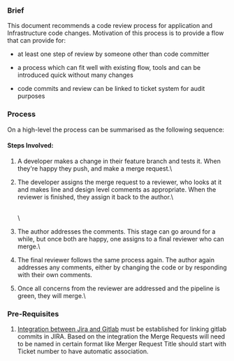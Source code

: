 ### Brief

This document recommends a code review process for application and
Infrastructure code changes. Motivation of this process is to provide a
flow that can provide for:

- at least one step of review by someone other than code committer

- a process which can fit well with existing flow, tools and can be
  introduced quick without many changes

- code commits and review can be linked to ticket system for audit
  purposes

### Process

On a high-level the process can be summarised as the following sequence:

#### Steps Involved:

1.  A developer makes a change in their feature branch and tests it.
    When they're happy they push, and make a merge request.\

2.  The developer assigns the merge request to a reviewer, who looks at
    it and makes line and design level comments as appropriate. When the
    reviewer is finished, they assign it back to the author.\

    \
    \

3.  The author addresses the comments. This stage can go around for a
    while, but once both are happy, one assigns to a final reviewer who
    can merge.\

4.  The final reviewer follows the same process again. The author again
    addresses any comments, either by changing the code or by responding
    with their own comments.

5.  Once all concerns from the reviewer are addressed and the pipeline
    is green, they will merge.\

### Pre-Requisites

1.  [Integration between Jira and
    Gitlab](https://about.gitlab.com/blog/2021/04/12/gitlab-jira-integration-selfmanaged/)
    must be established for linking gitlab commits in JIRA. Based on the
    integration the Merge Requests will need to be named in certain
    format like Merger Request Title should start with Ticket number to
    have automatic association.
